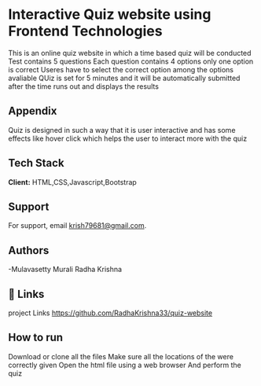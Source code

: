 
# Interactive Quiz website using Frontend Technologies

This is an online quiz website in which a time based quiz will be conducted 
Test contains 5 questions
Each question contains 4 options only one option is correct 
Useres have to select the correct option among the options avaliable
QUiz is set for 5 minutes and it will be automatically submitted after the time runs out and displays the results


## Appendix

Quiz is designed in such a way that it is user interactive and has some effects like hover click which helps the user to interact more with the quiz


## Tech Stack

**Client:** HTML,CSS,Javascript,Bootstrap




## Support

For support, email krish79681@gmail.com.


## Authors

-Mulavasetty Murali Radha Krishna


## 🔗 Links
project Links
https://github.com/RadhaKrishna33/quiz-website

## How to run

Download or clone all the files
Make sure all the locations of the were correctly given
Open the html file using a web browser
And perform the quiz




